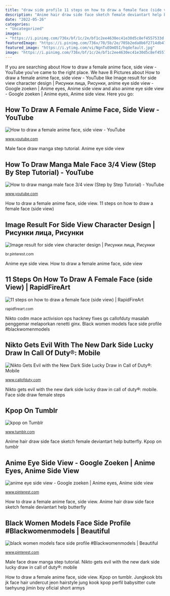 ```yaml
---
title: "draw side profile 11 steps on how to draw a female face (side view)"
description: "Anime hair draw side face sketch female deviantart help butterfly"
date: "2022-05-26"
categories:
- "Uncategorized"
images:
- "https://i.pinimg.com/736x/bf/1c/2e/bf1c2ee4630ec41e30d5c8ef4557533d.jpg"
featuredImage: "https://i.pinimg.com/736x/70/5b/2e/705b2eda8b6f2714db47bff8b66b4b42.jpg"
featured_image: "https://i.ytimg.com/vi/NgnTuEOmO5I/hqdefault.jpg"
image: "https://i.pinimg.com/736x/bf/1c/2e/bf1c2ee4630ec41e30d5c8ef4557533d.jpg"
---
```


If you are searching about How to draw a female anime face, side view - YouTube you've came to the right place. We have 8 Pictures about How to draw a female anime face, side view - YouTube like Image result for side view character design | Рисунки лица, Рисунки, anime eye side view - Google zoeken | Anime eyes, Anime side view and also anime eye side view - Google zoeken | Anime eyes, Anime side view. Here you go:

## How To Draw A Female Anime Face, Side View - YouTube

![How to draw a female anime face, side view - YouTube](https://i.ytimg.com/vi/NgnTuEOmO5I/hqdefault.jpg "Anime hair draw side face sketch female deviantart help butterfly")

<small>www.youtube.com</small>

Male face draw manga step tutorial. Anime eye side view

## How To Draw Manga Male Face 3/4 View (Step By Step Tutorial) - YouTube

![How to draw manga male face 3/4 view (Step by Step Tutorial) - YouTube](http://i.ytimg.com/vi/OPFi2sqClBI/maxresdefault.jpg "Face side draw female steps")

<small>www.youtube.com</small>

How to draw a female anime face, side view. 11 steps on how to draw a female face (side view)

## Image Result For Side View Character Design | Рисунки лица, Рисунки

![Image result for side view character design | Рисунки лица, Рисунки](https://i.pinimg.com/736x/bf/1c/2e/bf1c2ee4630ec41e30d5c8ef4557533d.jpg "Anime eye side view")

<small>br.pinterest.com</small>

Anime eye side view. How to draw a female anime face, side view

## 11 Steps On How To Draw A Female Face (side View) | RapidFireArt

![11 steps on how to draw a female face (side view) | RapidFireArt](http://rapidfireart.com/wp-content/uploads/2017/03/THUMNAIL-How-to-Draw-Female-Face-from-the-Side-324x235.jpg "Anime eye side view")

<small>rapidfireart.com</small>

Nikto codm mace activision ops hackney fixes gs callofduty masalah penggemar melaporkan renetti ginx. Black women models face side profile #blackwomenmodels

## Nikto Gets Evil With The New Dark Side Lucky Draw In Call Of Duty®: Mobile

![Nikto Gets Evil with the New Dark Side Lucky Draw in Call of Duty®: Mobile](https://www.callofduty.com/content/dam/atvi/callofduty/cod-touchui/blog/hero/codm/CODM-NIKTO-TOUT.jpg "Santi crying sit4")

<small>www.callofduty.com</small>

Nikto gets evil with the new dark side lucky draw in call of duty®: mobile. Face side draw female steps

## Kpop On Tumblr

![kpop on Tumblr](https://78.media.tumblr.com/963c559c42c33419994f72fa157eae64/tumblr_p47m9itS5W1wozubao1_500.jpg "How to draw a female anime face, side view")

<small>www.tumblr.com</small>

Anime hair draw side face sketch female deviantart help butterfly. Kpop on tumblr

## Anime Eye Side View - Google Zoeken | Anime Eyes, Anime Side View

![anime eye side view - Google zoeken | Anime eyes, Anime side view](https://i.pinimg.com/736x/70/5b/2e/705b2eda8b6f2714db47bff8b66b4b42.jpg "11 steps on how to draw a female face (side view)")

<small>www.pinterest.com</small>

How to draw a female anime face, side view. Anime hair draw side face sketch female deviantart help butterfly

## Black Women Models Face Side Profile #Blackwomenmodels | Beautiful

![black women models face side profile #Blackwomenmodels | Beautiful](https://i.pinimg.com/736x/3d/1d/44/3d1d44bd7ee1da92b97ee01a58daa42c.jpg "Face side draw female steps")

<small>www.pinterest.com</small>

Male face draw manga step tutorial. Nikto gets evil with the new dark side lucky draw in call of duty®: mobile

How to draw a female anime face, side view. Kpop on tumblr. Jungkook bts jk face hair undercut jeon hairstyle jung kook kpop perfil babysitter cute taehyung jimin boy oficial short armys

